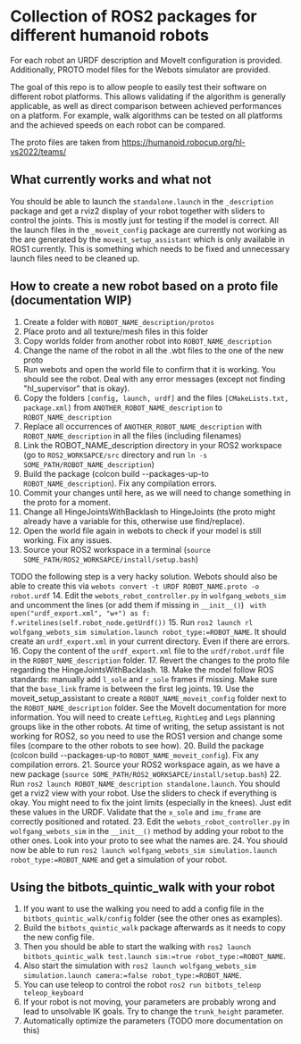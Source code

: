 Collection of ROS2 packages for different humanoid robots 
=========================================================

For each robot an URDF description and MoveIt configuration is provided. Additionally, PROTO model files for the Webots simulator are provided.

The goal of this repo is to allow people to easily test their software on different robot platforms. This allows validating if the algorithm is generally applicable, as well as direct comparison between achieved performances on a platform. For example, walk algorithms can be tested on all platforms and the achieved speeds on each robot can be compared.

The proto files are taken from https://humanoid.robocup.org/hl-vs2022/teams/

What currently works and what not
---------------------------------
You should be able to launch the `standalone.launch` in the `_description` package and get a rviz2 display of your robot together with sliders to control the joints. This is mostly just for testing if the model is correct.
All the launch files in the `_moveit_config` package are currently not working as the are generated by the `moveit_setup_assistant` which is only available in ROS1 currently. This is something which needs to be fixed and unnecessary launch files need to be cleaned up.


How to create a new robot based on a proto file (documentation WIP)
-------------------------------------------------------------------

1. Create a folder with `ROBOT_NAME_description/protos`
2. Place proto and all texture/mesh files in this folder
3. Copy worlds folder from another robot into `ROBOT_NAME_description`
4. Change the name of the robot in all the .wbt files to the one of the new proto
5. Run webots and open the world file to confirm that it is working. You should see the robot. Deal with any error messages (except not finding "hl_supervisor" that is okay).
6. Copy the folders `[config, launch, urdf]` and the files `[CMakeLists.txt, package.xml]` from `ANOTHER_ROBOT_NAME_description` to `ROBOT_NAME_description`
7. Replace all occurrences of `ANOTHER_ROBOT_NAME_description` with `ROBOT_NAME_description` in all the files (including filenames)
8. Link the ROBOT_NAME_description directory in your ROS2 workspace (go to `ROS2_WORKSAPCE/src` directory and run `ln -s SOME_PATH/ROBOT_NAME_description`)
9. Build the package (colcon build --packages-up-to `ROBOT_NAME_description`). Fix any compilation errors.
10. Commit your changes until here, as we will need to change something in the proto for a moment.
11. Change all HingeJointsWithBacklash to HingeJoints (the proto might already have a variable for this, otherwise use find/replace).
12. Open the world file again in webots to check if your model is still working. Fix any issues.
13. Source your ROS2 workspace in a terminal (`source SOME_PATH/ROS2_WORKSAPCE/install/setup.bash`)

TODO the following step is a very hacky solution. Webots should also be able to create this via `webots convert -t URDF ROBOT_NAME.proto -o robot.urdf` 
14. Edit the `webots_robot_controller.py` in `wolfgang_webots_sim` and uncomment the lines (or add them if missing in `__init__()`)
    ``` 
    with open("urdf_export.xml", "w+") as f:
            f.writelines(self.robot_node.getUrdf())
    ``` 
15. Run `ros2 launch rl wolfgang_webots_sim simulation.launch robot_type:=ROBOT_NAME`. It should create an `urdf_export.xml` in your current directory. Even if there are errors.
16. Copy the content of the `urdf_export.xml` file to the `urdf/robot.urdf` file in the `ROBOT_NAME_description` folder.
17. Revert the changes to the proto file regarding the HingeJointsWithBacklash.
18. Make the model follow ROS standards: manually add `l_sole` and `r_sole` frames if missing. Make sure that the `base_link` frame is between the first leg joints.
19. Use the moveit_setup_assistant to create a `ROBOT_NAME_moveit_config` folder next to the `ROBOT_NAME_description` folder. See the MoveIt documentation for more information. You will need to create `LeftLeg`, `RightLeg` and `Legs` planning groups like in the other robots. At time of writing, the setup assistant is not working for ROS2, so you need to use the ROS1 version and change some files (compare to the other robots to see how).
20. Build the package (colcon build --packages-up-to `ROBOT_NAME_moveit_config`). Fix any compilation errors.
21. Source your ROS2 workspace again, as we have a new package (`source SOME_PATH/ROS2_WORKSAPCE/install/setup.bash`)
22. Run `ros2 launch ROBOT_NAME_description standalone.launch`. You should get a rviz2 view with your robot. Use the sliders to check if everything is okay. You might need to fix the joint limits (especially in the knees). Just edit these values in the URDF. Validate that the `x_sole` and `imu_frame` are correctly positioned and rotated.
23. Edit the `webots_robot_controller.py` in `wolfgang_webots_sim` in the `__init__()` method by adding your robot to the other ones. Look into your proto to see what the names are.
24. You should now be able to run `ros2 launch wolfgang_webots_sim simulation.launch robot_type:=ROBOT_NAME` and get a simulation of your robot.


Using the bitbots_quintic_walk with your robot
----------------------------------------------
1. If you want to use the walking you need to add a config file in the `bitbots_quintic_walk/config` folder (see the other ones as examples).
2. Build the `bitbots_quintic_walk` package afterwards as it needs to copy the new config file. 
3. Then you should be able to start the walking with `ros2 launch bitbots_quintic_walk test.launch sim:=true robot_type:=ROBOT_NAME`.
4. Also start the simulation with `ros2 launch wolfgang_webots_sim simulation.launch camera:=false robot_type:=ROBOT_NAME`.
5. You can use teleop to control the robot `ros2 run bitbots_teleop teleop_keyboard`
6. If your robot is not moving, your parameters are probably wrong and lead to unsolvable IK goals. Try to change the `trunk_height` parameter.
7. Automatically optimize the parameters (TODO more documentation on this)
